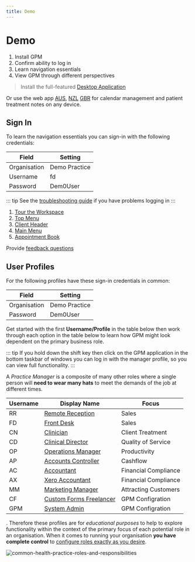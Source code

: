 ```yaml
---
title: Demo
---
```


# Demo

1. Install GPM
2. Confirm ability to log in
3. Learn navigation essentials
4. View GPM through different perspectives

> Install the full-featured [Desktop Application](../support/installation-guide.md)

Or use the web app [AUS](https://augpm.gensolve.com/index.html), [NZL](https://nzgpm.gensolve.com/index.html) [GBR](https://ukgpm.gensolve.com/index.html) for calendar management and patient treatment notes on any device.

## Sign In

To learn the navigation essentials you can sign-in with the following credentials:

| Field        | Setting       |
| ------------ | ------------- |
| Organisation | Demo Practice |
| Username     | fd            |
| Password     | Dem0User      |

::: tip
See the [troubleshooting guide](http://docs.gensolve.com/help/gpm_uk/desktop/Processes/Installation___Troubleshooting/Logging_In.htm?rhtocid=7.1.0_2#) if you have problems logging in
:::

1. [Tour the Workspace](http://docs.gensolve.com/help/gpm_uk/desktop/Processes/The_Workspace/Touring_the_Workspace.htm)
2. [Top Menu](http://docs.gensolve.com/help/gpm_uk/desktop/Processes/The_Workspace/Top_Menu.htm)
3. [Client Header]()
4. [Main Menu](http://docs.gensolve.com/help/gpm_uk/desktop/Processes/The_Workspace/Main_Menu.htm)
5. [Appointment Book](http://docs.gensolve.com/help/gpm_uk/desktop/Processes/The_Workspace/Appointment_Book.htm)

Provide [feedback questions](../support/feedback-questions.md)

## User Profiles

For the following profiles have these sign-in credentials in common:

| Field        | Setting       |
| ------------ | ------------- |
| Organisation | Demo Practice |
| Password     | Dem0User      |

Get started with the first **Username/Profile** in the table below then work through each option in the table below to learn how GPM might look dependent on the primary business role.

::: tip
If you hold down the shift key then click on the GPM application in the bottom taskbar of windows you can log in with the manager profile, so you can view full functionality.
:::

A _Practice Manager_ is a composite of many other roles where a single person will **need to wear many hats** to meet the demands of the job at different times.

| Username | Display Name                                                      | Focus                |
| -------- | ----------------------------------------------------------------- | -------------------- |
| RR       | [Remote Reception](../../roles/remote-reception.md)               | Sales                |
| FD       | [Front Desk](../../roles/frontdesk-sales.md)                      | Sales                |
| CN       | [Clinician](../../roles/clinician.md)                             | Client Treatment     |
| CD       | [Clinical Director](../../roles/clinical-director.md)             | Quality of Service   |
| OP       | [Operations Manager](../../roles/operations-manager.md)           | Productivity         |
| AP       | [Accounts Controller](../../roles/accounts-and-payroll.md)        | Cashflow             |
| AC       | [Accountant](../../roles/accountant.md)                           | Financial Compliance |
| AX       | [Xero Accountant](../../roles/accountant.md)                      | Financial Compliance |
| MM       | [Marketing Manager](../../roles/marketing-manager.md)             | Attracting Customers |
| CF       | [Custom Forms Freelancer](../../roles/custom-forms-freelancer.md) | GPM Configration     |
| GPM      | [System Admin](../../roles/system-admin.md)                       | GPM Configration     |

. Therefore these profiles are for _educational purposes_ to help to explore functionality within the context of the primary focus of each potential role in an organisation. When it comes to running your organisation **you have complete control** to [configure roles exactly as you desire](../features/system/security/).

![common-health-practice-roles-and-responsibilities](https://drive.google.com/uc?id=1_85fzFafOpCNIkbkKoCnLqtNYTDWdgY2)
